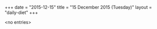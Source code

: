 +++
date = "2015-12-15"
title = "15 December 2015 (Tuesday)"
layout = "daily-diet"
+++

\<no entries\>